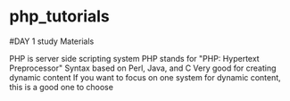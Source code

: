# php_tutorials

#DAY 1 study Materials

PHP is server side scripting system 
PHP stands for "PHP: Hypertext Preprocessor"
Syntax based on Perl, Java, and C 
Very good for creating dynamic content
If you want to focus on one system for dynamic content, this is a good one to choose
